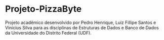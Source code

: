 # Projeto-PizzaByte
Projeto acadêmico desenvolvido por Pedro Henrique, Luiz Fillipe Santos e Vinicius Silva para as disciplinas de Estruturas de Dados e Banco de Dados da Universidade do Distrito Federal (UDF).
